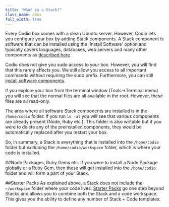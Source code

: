```yaml
---
title: "What is a Stack?"
class_name: docs
full_width: true
---
```


Every Codio box comes with a clean Ubuntu server. However, Codio lets you configure your box by adding Stack components. A Stack component is software that can be installed using the 'Install Software' option and typically covers languages, databases, web servers and many other components as [described here](/docs/ide/boxes/installsw).

Codio does not give you sudo access to your box. However, you will find that this rarely affects you. We still allow you access to all important commands without requiring the sudo prefix. Furthermore, you can still [install software components](/docs/ide/boxes/installsw).

If you explore your box from the terminal window (Tools->Terminal menu) you will see that the normal files are all available in the root. However, these files are all read-only.

The area where all software Stack components are installed is in the `/home/codio` folder. If you run `ls -al` you will see that various components are already present (Node, Ruby etc.). This folder is also writable but if you were to delete any of the preinstalled components, they would be automatically replaced after you restart your box.

So, in summary, a Stack is everything that is installed into the `/home/codio` folder but *excluding* the `/home/codio/workspace` folder, which is where your code is installed.

##Node Packages, Ruby Gems etc.
If you were to install a Node Package globally or a Ruby Gem, then these will get installed into the `/home/codio` folder and will form a part of your Stack.

##Starter Packs
As explained above, a Stack does not include the `~/workspace` folder where your code lives. [Starter Packs](/docs/teacher/packs/) go one step beyond Stacks and allows you to combine both the Stack and a code workspace. This gives you the ability to define any number of Stack + Code templates.
